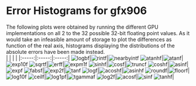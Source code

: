 # Error Histograms for gfx906
The following plots were obtained by running the different GPU implementations on all 2 to the 32 possible 32-bit floating point values. As it would take an infeasible amount of storage to plot the differences as function of the real axis, histograms displaying the distributions of the absolute errors have been made instead.
<br>
| | | |
|:-----:|:-----:|:-----:|
![logbf](./results/histograms/gfx906/logbf/logbf.png)|![rintf](./results/histograms/gfx906/rintf/rintf.png)|![nearbyintf](./results/histograms/gfx906/nearbyintf/nearbyintf.png)
![atanhf](./results/histograms/gfx906/atanhf/atanhf.png)|![atanf](./results/histograms/gfx906/atanf/atanf.png)|![exp10f](./results/histograms/gfx906/exp10f/exp10f.png)
![sqrtf](./results/histograms/gfx906/sqrtf/sqrtf.png)|![erff](./results/histograms/gfx906/erff/erff.png)|![expm1f](./results/histograms/gfx906/expm1f/expm1f.png)
![sinhf](./results/histograms/gfx906/sinhf/sinhf.png)|![cosf](./results/histograms/gfx906/cosf/cosf.png)|![truncf](./results/histograms/gfx906/truncf/truncf.png)
![coshf](./results/histograms/gfx906/coshf/coshf.png)|![asinf](./results/histograms/gfx906/asinf/asinf.png)|![expf](./results/histograms/gfx906/expf/expf.png)
![fabsf](./results/histograms/gfx906/fabsf/fabsf.png)|![exp2f](./results/histograms/gfx906/exp2f/exp2f.png)|![tanf](./results/histograms/gfx906/tanf/tanf.png)
![logf](./results/histograms/gfx906/logf/logf.png)|![acoshf](./results/histograms/gfx906/acoshf/acoshf.png)|![asinhf](./results/histograms/gfx906/asinhf/asinhf.png)
![roundf](./results/histograms/gfx906/roundf/roundf.png)|![floorf](./results/histograms/gfx906/floorf/floorf.png)|![log10f](./results/histograms/gfx906/log10f/log10f.png)
![ceilf](./results/histograms/gfx906/ceilf/ceilf.png)|![log1pf](./results/histograms/gfx906/log1pf/log1pf.png)|![tgammaf](./results/histograms/gfx906/tgammaf/tgammaf.png)
![log2f](./results/histograms/gfx906/log2f/log2f.png)|![acosf](./results/histograms/gfx906/acosf/acosf.png)|![sinf](./results/histograms/gfx906/sinf/sinf.png)
![tanhf](./results/histograms/gfx906/tanhf/tanhf.png)|